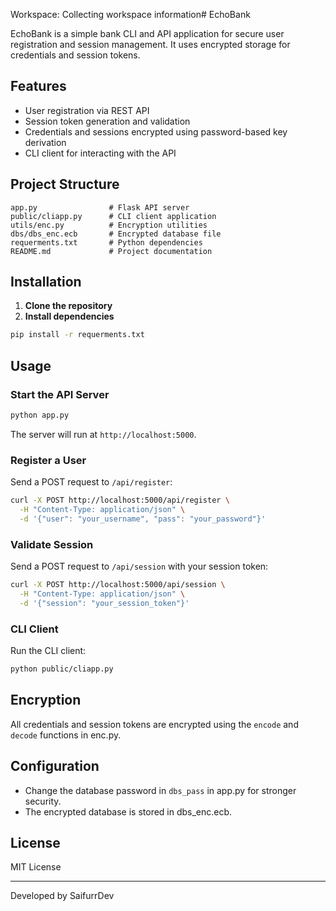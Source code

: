 Workspace: Collecting workspace information# EchoBank

EchoBank is a simple bank CLI and API application for secure user registration and session management. It uses encrypted storage for credentials and session tokens.

## Features

- User registration via REST API
- Session token generation and validation
- Credentials and sessions encrypted using password-based key derivation
- CLI client for interacting with the API

## Project Structure

```
app.py                # Flask API server
public/cliapp.py      # CLI client application
utils/enc.py          # Encryption utilities
dbs/dbs_enc.ecb       # Encrypted database file
requerments.txt       # Python dependencies
README.md             # Project documentation
```

## Installation

1. **Clone the repository**
2. **Install dependencies**

```sh
pip install -r requerments.txt
```

## Usage

### Start the API Server

```sh
python app.py
```

The server will run at `http://localhost:5000`.

### Register a User

Send a POST request to `/api/register`:

```sh
curl -X POST http://localhost:5000/api/register \
  -H "Content-Type: application/json" \
  -d '{"user": "your_username", "pass": "your_password"}'
```

### Validate Session

Send a POST request to `/api/session` with your session token:

```sh
curl -X POST http://localhost:5000/api/session \
  -H "Content-Type: application/json" \
  -d '{"session": "your_session_token"}'
```

### CLI Client

Run the CLI client:

```sh
python public/cliapp.py
```

## Encryption

All credentials and session tokens are encrypted using the `encode` and `decode` functions in enc.py.

## Configuration

- Change the database password in `dbs_pass` in app.py for stronger security.
- The encrypted database is stored in dbs_enc.ecb.

## License

MIT License

---

Developed by SaifurrDev